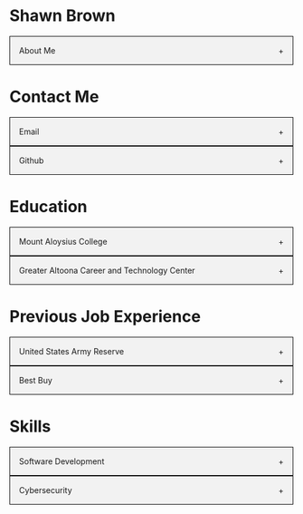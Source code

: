 
<h1> Shawn Brown </h1>
  <section id="About Me">
    <div class="accordion">
      <div class='accordion-header'>
        <div class="accordion-title">About Me</div>
        <span class="accordion-icon">+</span>
      </div>
      <div class="accordion-content">
        I have always had a passion for programming, beginning when I first went to Codecademy at 14. The purpose of this portfolio website is to showcase the various projects I have been involved with/or created myself! My desired is to become a Junior Software Engineer!
      </div>
    </div>
  </section>
  
  <h1> Contact Me </h1>
  <section id="Contact">
    <div class="accordion">
      <div class='accordion-header'>
        <div class="accordion-title">Email</div>
        <span class="accordion-icon">+</span>
      </div>
      <div class="accordion-content">
        stbrown98@gmail.com
      </div>
    </div>
      <div class="accordion">
        <div class='accordion-header'>
          <div class="accordion-title">Github</div>
          <span class="accordion-icon">+</span>
        </div>
        <div class="accordion-content">
          <a href="https://github.com/Operance">My personal Github </a>
          <br>
          <a href="https://github.com/ShawnBrown98">My school Github </a>
        </div>
      </div>
  </section>
        
<style>
  .accordion{
    max-width: 500px;
    border: 1px solid #000;
  }
  .accordion-header {
    display: flex;
    padding: 16px;
    cursor: pointer;
    background-color: #F2F2F2
  }
  .accordion-icon {
    width: 16px
    color: #C00
  }
  .accordion-content {
    padding: 16px;

  }
  .accordion-title {
    flex: 1;
  }
  .accordion-content {
    display: none;
  }
</style>
  
  <h1> Education </h1>
  <section id="education">
    <div class="accordion">
      <div class='accordion-header'>
        <div class="accordion-title">Mount Aloysius College </div>
        <span class="accordion-icon">+</span>
      </div>
      <div class="accordion-content">
        Bachelor of Science: Information Technology 2023
      </div>
    </div>
      <div class="accordion">
        <div class='accordion-header'>
          <div class="accordion-title">Greater Altoona Career and Technology Center </div>
          <span class="accordion-icon">+</span>
        </div>
        <div class="accordion-content">
          Cisco Networking 2017
        </div>
      </div>
    </section>
  
  <h1> Previous Job Experience </h1>
  <section id="Previous Job Experience">
    <div class="accordion">
      <div class='accordion-header'>
        <div class="accordion-title">United States Army Reserve </div>
        <span class="accordion-icon">+</span>
      </div>
      <div class="accordion-content">
        Combat Engineer
        <br>
        22 June 2016 - 21 June 2022
        <br>
      </div>
    </div>
      <div class="accordion">
        <div class='accordion-header'>
          <div class="accordion-title">Best Buy</div>
          <span class="accordion-icon">+</span>
        </div>
        <div class="accordion-content">
          Computing Sales Advisor
          <br>
          05 October 2020 - 30 April 2021
        </div>
      </div>
    </section>
    
  <h1> Skills </h1>
  <section id="Skills">
    <div class="accordion">
      <div class='accordion-header'>
        <div class="accordion-title">Software Development</div>
        <span class="accordion-icon">+</span>
      </div>
      <div class="accordion-content">
        Discord Bot Project (Python)
        <br>
        <a href="https://shawnbrown98.github.io/GithubBuild/index.html">Unity Game (C#) (In Progress)</a>
        <br>
        <a href="https://shawnbrown98.github.io/calculator.html">Calculator (JavaScript) </a>
        <br>
        <a href="https://replit.com/@operance/Playing-around-with-C#main.cpp">Inches to CM/MM Converter (C++) </a>
        <br>
        <a href="https://shawnbrown98.github.io/assignment9.html"> Seasons Changer (JavaScript) </a>
      </div>
    </div>
      <div class="accordion">
        <div class='accordion-header'>
          <div class="accordion-title">Cybersecurity</div>
          <span class="accordion-icon">+</span>
        </div>
        <div class="accordion-content">
          Mount Aloysius College Cyber Defense Team
        </div>
      </div>
    </section>

<script>
const accordionHeaders = document.getElementsByClassName('accordion-header');
const accordionContents = document.getElementsByClassName('accordion-content');
const accordionIcons = document.getElementsByClassName('accordion-icon');

for(let i=0; i < accordionHeaders.length; i++){
  accordionHeaders[i].addEventListener('click', () => {
    accordionContents[i].style.display = accordionContents[i].style.display == 'block' ? 'none' : 'block';
    accordionIcons[i].innerHTML = accordionContents[i].style.display == 'block' ? '-' : '+';

  })
}
</script>
